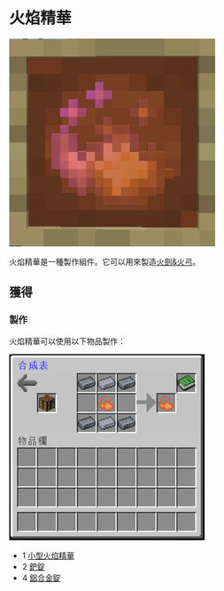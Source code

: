 # 火焰精華

![](<../../.gitbook/assets/image (113).png>)



火焰精華是一種製作組件。它可以用來製造[火劍&火弓](fire-set.md)。

## 獲得

### 製作

火焰精華可以使用以下物品製作：

![](<../../.gitbook/assets/image (114).png>)

* 1 [小型火焰精華](small-fire-essence.md)
* 2 [鈀錠](../../item/palladium-ingot.md)
* 4 [鋁合金錠](../../item/aluminium-alloy-ingot.md)
